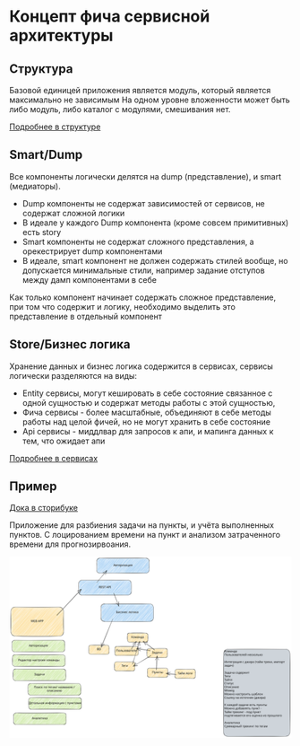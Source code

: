 # Концепт фича сервисной архитектуры

## Структура

Базовой единицей приложения является модуль, который является максимально не зависимым
На одном уровне вложенности может быть либо модуль, либо каталог с модулями, смешивания нет.

[Подробнее в структуре](./docs/structure.md)

## Smart/Dump

Все компоненты логически делятся на dump (представление), и smart (медиаторы).

- Dump компоненты не содержат зависимостей от сервисов, не содержат сложной логики
- В идеале у каждого Dump компонента (кроме совсем примитивных) есть story
- Smart компоненты не содержат сложного представления, а орекестрирует dump компонентами
- В идеале, smart компонент не должен содержать стилей вообще, но допускается минимальные стили, например задание отступов между дамп компонентами в себе

Как только компонент начинает содержать сложное представление, при том что содержит и логику, необходимо выделить это представление в отдельный компонент

## Store/Бизнес логика

Хранение данных и бизнес логика содержится в сервисах, сервисы логически разделяются на виды:
* Entity сервисы, могут кешировать в себе состояние связанное с одной сущностью и содержат методы работы с этой сущностью, 
* Фича сервисы - более масштабные, объединяют в себе методы работы над целой фичей, но не могут хранить в себе состояние
* Api сервисы - миддлвар для запросов к апи, и мапинга данных к тем, что ожидает апи

[Подробнее в сервисах](./docs/services.md)

## Пример

[Дока в сторибуке](https://concept.apilab.ru/)

Приложение для разбиения задачи на пункты, и учёта выполненных пунктов. С лоцированием времени на пункт и анализом затраченного времени для прогнозирвоания.

![Схема](./project/schema.svg)